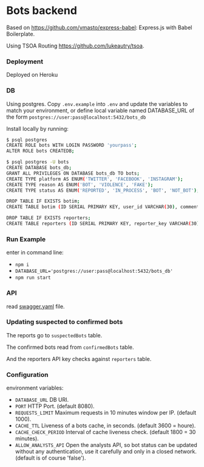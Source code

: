 # Bots backend

Based on https://github.com/vmasto/express-babel: Express.js with Babel Boilerplate.

Using TSOA Routing https://github.com/lukeautry/tsoa.

### Deployment

Deployed on Heroku

### DB

Using postgres.
Copy `.env.example` into `.env` and update the variables to match your environment, or define local variable named DATABASE_URL of the form `postgres://user:pass@localhost:5432/bots_db`

Install locally by running:

```bash
$ psql postgres
CREATE ROLE bots WITH LOGIN PASSWORD 'yourpass';
ALTER ROLE bots CREATEDB;

$ psql postgres -U bots
CREATE DATABASE bots_db;
GRANT ALL PRIVILEGES ON DATABASE bots_db TO bots;
CREATE TYPE platform AS ENUM('TWITTER', 'FACEBOOK', 'INSTAGRAM');
CREATE TYPE reason AS ENUM('BOT', 'VIOLENCE', 'FAKE');
CREATE TYPE status AS ENUM('REPORTED', 'IN_PROCESS', 'BOT', 'NOT_BOT');

DROP TABLE IF EXISTS botim;
CREATE TABLE botim (ID SERIAL PRIMARY KEY, user_id VARCHAR(30), comment_id VARCHAR(30), replay_comment_id VARCHAR(30), platform platform, reasons reason[], status status, description VARCHAR(200), reporter_key VARCHAR(30));

DROP TABLE IF EXISTS reporters;
CREATE TABLE reporters (ID SERIAL PRIMARY KEY, reporter_key VARCHAR(30));

```

### Run Example

enter in command line:

- `npm i`
- `DATABASE_URL='postgres://user:pass@localhost:5432/bots_db'`
- `npm run start`

### API

read [swagger.yaml](./swagger.yaml) file.

### Updating suspected to confirmed bots

The reports go to `suspectedBots` table.

The confirmed bots read from `confirmedBots` table.

And the reporters API key checks against `reporters` table.

### Configuration

environment variables:

- `DATABASE_URL` DB URI.
- `PORT` HTTP Port. (default 8080).
- `REQUESTS_LIMIT` Maximum requests in 10 minutes window per IP. (default 1000).
- `CACHE_TTL` Liveness of a bots cache, in seconds. (default 3600 = houre).
- `CACHE_CHECK_PERIOD` Interval of cache liveness check. (default 1800 = 30 minutes).
- `ALLOW_ANALYSTS_API` Open the analysts API, so bot status can be updated without any authentication, use it carefully and only in a closed network. (default is of course 'false').
